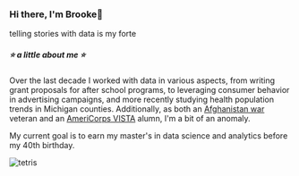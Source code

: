 ### Hi there, I'm Brooke👋
telling stories with data is my forte


##### :star: a little about me :star: 
Over the last decade I worked with data in various aspects,  from writing grant proposals for after school programs, to leveraging consumer behavior in advertising campaigns, and more recently studying health population trends in Michigan counties. Additionally, as both an [Afghanistan war](https://user-images.githubusercontent.com/99227900/178118903-d03b9aae-a486-4575-be2a-a4c9f819ca0e.png) veteran and an [AmeriCorps VISTA](https://americorps.gov/serve/fit-finder/americorps-vista) alumn, I'm a bit of an anomaly. 

My current goal is to earn my master's in data science and analytics before my 40th birthday. 



![tetris](https://www.nicepng.com/png/full/140-1400683_geometry.png)
